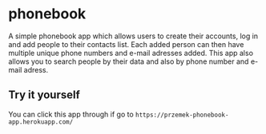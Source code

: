 # phonebook

A simple phonebook app which allows users to create their accounts, log in and add people to their contacts list. Each added person can then have multiple unique phone numbers and e-mail adresses added. This app also allows you to search people by their data and also by phone number and e-mail adress.

## Try it yourself
You can click this app through if go to ```https://przemek-phonebook-app.herokuapp.com/```
